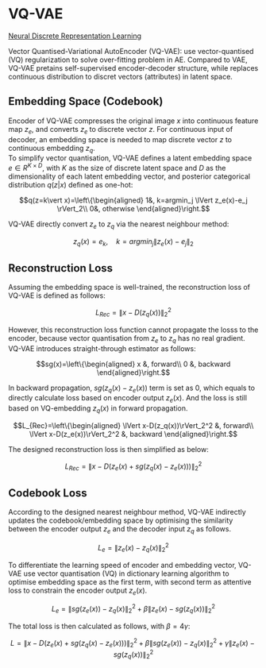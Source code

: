 # VQ-VAE
[Neural Discrete Representation Learning](https://proceedings.neurips.cc/paper/2017/file/7a98af17e63a0ac09ce2e96d03992fbc-Paper.pdf)  

Vector Quantised-Variational AutoEncoder (VQ-VAE): use vector-quantised (VQ) regularization to solve over-fitting problem in AE. Compared to VAE, VQ-VAE pretains self-supervised encoder-decoder structure, while replaces continuous distribution to discret vectors (attributes) in latent space.

## Embedding Space (Codebook)
Encoder of VQ-VAE compresses the original image $x$ into continuous feature map $z_e$, and converts $z_e$ to discrete vector $z$. For continuous input of decoder, an embedding space is needed to map discrete vector $z$ to continuous embedding $z_q$.  
To simplify vector quantisation, VQ-VAE defines a latent embedding space $e\in R^{K\times D}$, with $K$ as the size of discrete latent space and $D$ as the dimensionality of each latent embedding vector, and posterior categorical distribution $q(z|x)$ defined as one-hot:
```math
q(z=k\vert x)=\left\{\begin{aligned}
1&, k=argmin_j \lVert z_e(x)-e_j \rVert_2\\
0&, otherwise
\end{aligned}\right.
```
VQ-VAE directly convert $z_e$ to $z_q$ via the nearest neighbour method:
```math
z_q(x)=e_k,\quad k=argmin_j\lVert z_e(x)-e_j\rVert_2
```

## Reconstruction Loss
Assuming the embedding space is well-trained, the reconstruction loss of VQ-VAE is defined as follows:
```math
L_{Rec}=\lVert x-D(z_q(x))\rVert_2^2
```
However, this reconstruction loss function cannot propagate the losss to the encoder, because vector quantisation from $z_e$ to $z_q$ has no real gradient. VQ-VAE introduces straight-through estimator as follows:
```math
sg(x)=\left\{\begin{aligned}
x &, forward\\
0 &, backward
\end{aligned}\right.
```
In backward propagation, $sg(z_q(x)-z_e(x))$ term is set as 0, which equals to directly calculate loss based on encoder output $z_e(x)$. And the loss is still based on VQ-embedding $z_q(x)$ in forward propagation.
```math
L_{Rec}=\left\{\begin{aligned}
\lVert x-D(z_q(x))\rVert_2^2 &, forward\\
\lVert x-D(z_e(x))\rVert_2^2 &, backward
\end{aligned}\right.
```
The designed reconstruction loss is then simplified as below:
```math
L_{Rec}=\lVert x-D(z_e(x)+sg(z_q(x)-z_e(x))) \rVert_2^2
```

## Codebook Loss
According to the designed nearest neighbour method, VQ-VAE indirectly updates the codebook/embedding space by optimising the similarity between the encoder output $z_e$ and the decoder input $z_q$ as follows.
```math
L_e = \lVert z_e(x)-z_q(x)\rVert_2^2
```
To differentiate the learning speed of encoder and embedding vector, VQ-VAE use vector quantisation (VQ) in dictionary learning algorithm to optimise embedding space as the first term, with second term as attentive loss to constrain the encoder output $z_e(x)$.
```math
L_e=\lVert sg(z_e(x))-z_q(x) \rVert_2^2+\beta\lVert z_e(x)-sg(z_q(x))\rVert_2^2
```
The total loss is then calculated as follows, with $\beta=4\gamma$:
```math
L=\lVert x-D(z_e(x)+sg(z_q(x)-z_e(x)))\rVert_2^2+\beta\lVert sg(z_e(x))-z_q(x)\rVert_2^2+\gamma\lVert z_e(x)-sg(z_q(x))\rVert_2^2
```
